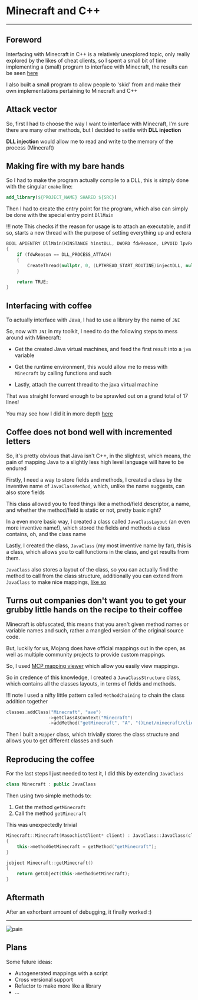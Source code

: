 # Minecraft and C++
* * *
## Foreword
Interfacing with Minecraft in C++ is a relatively unexplored topic, only really explored by the likes of cheat clients, so I spent a small bit of time implementing a (small) program to interface with Minecraft, the results can be seen [here](https://github.com/SkidKit/NativeFramework)

I also built a small program to allow people to 'skid' from and make their own implementations pertaining to Minecraft and C++

## Attack vector
So, first I had to choose the way I want to interface with Minecraft, I'm sure there are many other methods, but I decided to settle with **DLL injection**

**DLL injection** would allow me to read and write to the memory of the process (Minecraft)

## Making fire with my bare hands
So I had to make the program actually compile to a DLL, this is simply done with the singular `cmake` line:
```cmake linenums="1"
add_library(${PROJECT_NAME} SHARED ${SRC})
```

Then I had to create the entry point for the program, which also can simply be done with the special entry point `DllMain`

!!! note
    This checks if the reason for usage is to attach an executable, and if so, starts a new thread with the purpose of setting everything up and ectera
```cpp linenums="1"
BOOL APIENTRY DllMain(HINSTANCE hinstDLL, DWORD fdwReason, LPVOID lpvReserved)
{
    if (fdwReason == DLL_PROCESS_ATTACH)
    {
        CreateThread(nullptr, 0, (LPTHREAD_START_ROUTINE)injectDLL, nullptr, 0, nullptr);
    }

    return TRUE;
}
```

## Interfacing with coffee
To actually interface with Java, I had to use a library by the name of `JNI`

So, now with `JNI` in my toolkit, I need to do the following steps to mess around with Minecraft:

- Get the created Java virtual machines, and feed the first result into a `jvm` variable

- Get the runtime environment, this would allow me to mess with `Minecraft` by calling functions and such

- Lastly, attach the current thread to the java virtual machine

That was straight forward enough to be sprawled out on a grand total of 17 lines!

You may see how I did it in more depth [here](https://github.com/SkidKit/NativeFramework/blob/bd4a79fced4a390830aa847f83a8b98d44684f14/src/MasochistClient.cpp#L9-L26)

## Coffee does not bond well with incremented letters
So, it's pretty obvious that Java isn't C++, in the slightest, which means, the pain of mapping Java to a slightly less high level language will have to be endured

Firstly, I need a way to store fields and methods, I created a class by the inventive name of `JavaClassMethod`, which, unlike the name suggests, can also store fields

This class allowed you to feed things like a method/field descriptor, a name, and whether the method/field is static or not, pretty basic right?

In a even more basic way, I created a class called `JavaClassLayout` (an even more inventive name!), which stored the fields and methods a class contains, oh, and the class name

Lastly, I created the class, `JavaClass` (my most inventive name by far), this is a class, which allows you to call functions in the class, and get results from them.

`JavaClass` also stores a layout of the class, so you can actually find the method to call from the class structure, additionally you can extend from `JavaClass` to make nice mappings, [like so](https://github.com/SkidKit/NativeFramework/blob/main/src/mapping/Minecraft.cpp)

## Turns out companies don't want you to get your grubby little hands on the recipe to their coffee
Minecraft is obfuscated, this means that you aren't given method names or variable names and such, rather a mangled version of the original source code.

But, luckily for us, Mojang does have official mappings out in the open, as well as multiple community projects to provide custom mappings.

So, I used [MCP mapping viewer](https://github.com/bspkrs/MCPMappingViewer) which allow you easily view mappings.

So in credence of this knowledge, I created a `JavaClassStructure` class, which contains all the classes layouts, in terms of fields and methods.

!!! note
    I used a nifty little pattern called `MethodChaining` to chain the class addition together
```cpp linenums="1"
classes.addClass("Minecraft", "ave")
				->getClassAsContext("Minecraft")
				->addMethod("getMinecraft", "A", "()Lnet/minecraft/client/Minecraft;", true);
```

Then I built a `Mapper` class, which trivially stores the class structure and allows you to get different classes and such

## Reproducing the coffee
For the last steps I just needed to test it, I did this by extending `JavaClass`
```cpp linenums="1"
class Minecraft : public JavaClass
```

Then using two simple methods to:

1. Get the method `getMinecraft`
2. Call the method `getMinecraft`

This was unexpectedly trivial

```cpp linenums="1"
Minecraft::Minecraft(MasochistClient* client) : JavaClass::JavaClass(client, "Minecraft")
{
	this->methodGetMinecraft = getMethod("getMinecraft");
}

jobject Minecraft::getMinecraft()
{
	return getObject(this->methodGetMinecraft);
}
```

## Aftermath

After an exhorbant amount of debugging, it finally worked :)
* * *
![pain](../../res/debugging.png)

## Plans
Some future ideas:

- Autogenerated mappings with a script
- Cross versional support
- Refactor to make more like a library
- ...
